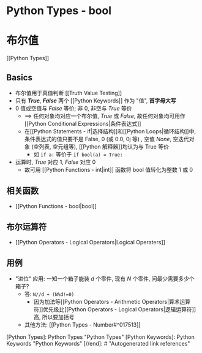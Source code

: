 # Python Types - bool

# 布尔值

[[Python Types]]

## Basics

* 布尔值用于真值判断 [[Truth Value Testing]]
* 只有 ***True***, ***False*** 两个 [[Python Keywords]] 作为 "值", **首字母大写**
* 0 值或空值与 *False* 等价; 非 0, 非空与 *True* 等价
    * ==> 任何对象均对应一个布尔值, *True* 或 *False*, 故任何对象均可用作[[Python Conditional Expressions|条件表达式]]
    * 在[[Python Statements - if|选择结构]]和[[Python Loops|循环结构]]中, 条件表达式的值只要不是 False, 0 (或 0.0, 0j 等) , 空值 *None*, 空迭代对象 (空列表, 空元组等), [[Python 解释器]]均认为与 True 等价
        * 如 `if a:` 等价于 `if bool(a) = True:`
* 运算时, *True* 对应 1, *False* 对应 0
    * 故可用 [[Python Functions - int|int]] 函数将 bool 值转化为整数 1 或 0

## 相关函数

* [[Python Functions - bool|bool]]

## 布尔运算符

* [[Python Operators - Logical Operators|Logical Operaters]]

## 用例

* "进位" 应用: 一知一个箱子能装 $d$ 个零件, 现有 $N$ 个零件, 问最少需要多少个箱子?
    * 答: `N//d + (N%d!=0)`
        * 因为加法等[[Python Operators - Arithmetic Operators|算术运算符]]优先级比[[Python Operators - Logical Operators|逻辑运算符]]高, 所以要加括号
    * 其他方法: [[Python Types - Number#^017513]]

[//begin]: # "Autogenerated link references for markdown compatibility"
[Python Types]: Python Types "Python Types"
[Python Keywords]: Python Keywords "Python Keywords"
[//end]: # "Autogenerated link references"